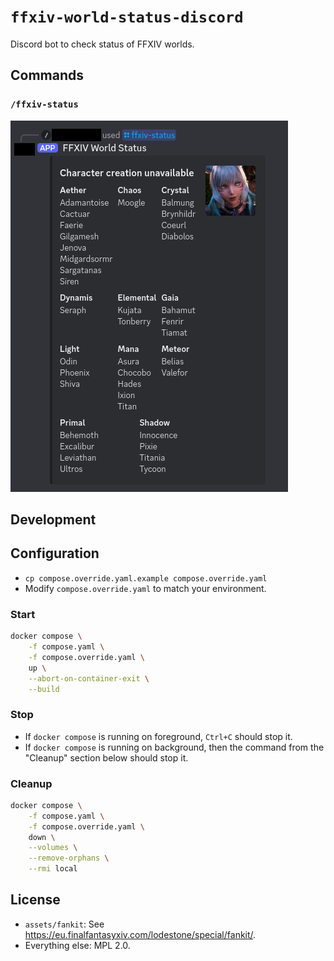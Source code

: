 # `ffxiv-world-status-discord`

Discord bot to check status of FFXIV worlds.

## Commands

### `/ffxiv-status`

![Screenshot showing the bot responding with a list of worlds that don't allow creating a new character.](./screenshots/command-ffxiv-status.png)

## Development

## Configuration

* `cp compose.override.yaml.example compose.override.yaml`
* Modify `compose.override.yaml` to match your environment.

### Start

```sh
docker compose \
    -f compose.yaml \
    -f compose.override.yaml \
    up \
    --abort-on-container-exit \
    --build
```

### Stop

* If `docker compose` is running on foreground, `Ctrl+C` should stop it.
* If `docker compose` is running on background, then the command from the "Cleanup" section below should stop it.

### Cleanup

```sh
docker compose \
    -f compose.yaml \
    -f compose.override.yaml \
    down \
    --volumes \
    --remove-orphans \
    --rmi local
```

## License

* `assets/fankit`: See <https://eu.finalfantasyxiv.com/lodestone/special/fankit/>.
* Everything else: MPL 2.0.
